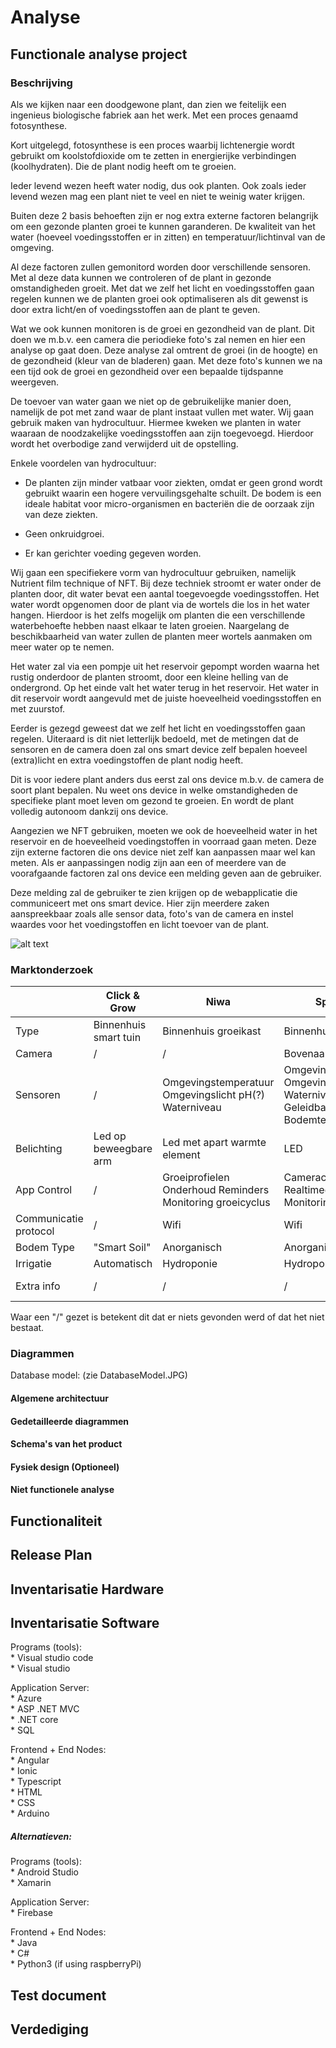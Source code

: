 # Analyse

## Functionale analyse project 

### Beschrijving

Als we kijken naar een doodgewone plant, dan zien we feitelijk een ingenieus biologische fabriek aan het werk. Met een proces genaamd fotosynthese.

Kort uitgelegd, fotosynthese is een proces waarbij lichtenergie wordt gebruikt om koolstofdioxide om te zetten in energierijke verbindingen (koolhydraten). Die de plant nodig heeft om te groeien.

Ieder levend wezen heeft water nodig, dus ook planten. Ook zoals ieder levend wezen mag een plant niet te veel en niet te weinig water krijgen.

Buiten deze 2 basis behoeften zijn er nog extra externe factoren belangrijk om een gezonde planten groei te kunnen garanderen. De kwaliteit van het water (hoeveel voedingsstoffen er in zitten) en temperatuur/lichtinval van de omgeving.

Al deze factoren zullen gemonitord worden door verschillende sensoren. Met al deze data kunnen we controleren of de plant in gezonde omstandigheden groeit. Met dat we zelf het licht en voedingsstoffen gaan regelen kunnen we de planten groei ook optimaliseren als dit gewenst is door extra licht/en of voedingsstoffen aan de plant te geven.

Wat we ook kunnen monitoren is de groei en gezondheid van de plant. Dit doen we m.b.v. een camera die periodieke foto&#39;s zal nemen en hier een analyse op gaat doen. Deze analyse zal omtrent de groei (in de hoogte) en de gezondheid (kleur van de bladeren) gaan. Met deze foto&#39;s kunnen we na een tijd ook de groei en gezondheid over een bepaalde tijdspanne weergeven.

De toevoer van water gaan we niet op de gebruikelijke manier doen, namelijk de pot met zand waar de plant instaat vullen met water. Wij gaan gebruik maken van hydrocultuur. Hiermee kweken we planten in water waaraan de noodzakelijke voedingsstoffen aan zijn toegevoegd. Hierdoor wordt het overbodige zand verwijderd uit de opstelling.

Enkele voordelen van hydrocultuur:

- De planten zijn minder vatbaar voor ziekten, omdat er geen grond wordt gebruikt waarin een hogere vervuilingsgehalte schuilt. De bodem is een ideale habitat voor micro-organismen en bacteriën die de oorzaak zijn van deze ziekten.

- Geen onkruidgroei.

- Er kan gerichter voeding gegeven worden.

Wij gaan een specifiekere vorm van hydrocultuur gebruiken, namelijk Nutrient film technique of NFT.  Bij deze techniek stroomt er water onder de planten door, dit water bevat een aantal toegevoegde voedingsstoffen. Het water wordt opgenomen door de plant via de wortels die los in het water hangen. Hierdoor is het zelfs mogelijk om planten die een verschillende waterbehoefte hebben naast elkaar te laten groeien. Naargelang de beschikbaarheid van water zullen de planten meer wortels aanmaken om meer water op te nemen.

Het water zal via een pompje uit het reservoir gepompt worden waarna het rustig onderdoor de planten stroomt, door een kleine helling van de ondergrond. Op het einde valt het water terug in het reservoir. Het water in dit reservoir wordt aangevuld met de juiste hoeveelheid voedingsstoffen en met zuurstof.

Eerder is gezegd geweest dat we zelf het licht en voedingsstoffen gaan regelen. Uiteraard is dit niet letterlijk bedoeld, met de metingen dat de sensoren en de camera doen zal ons smart device zelf bepalen hoeveel (extra)licht en extra voedingstoffen de plant nodig heeft.

Dit is voor iedere plant anders dus eerst zal ons device m.b.v. de camera de soort plant bepalen. Nu weet ons device in welke omstandigheden de specifieke plant moet leven om gezond te groeien. En wordt de plant volledig autonoom dankzij ons device.

Aangezien we NFT gebruiken, moeten we ook de hoeveelheid water in het reservoir en de hoeveelheid voedingstoffen in voorraad gaan meten. Deze zijn externe factoren die ons device niet zelf kan aanpassen maar wel kan meten. Als er aanpassingen nodig zijn aan een of meerdere van de voorafgaande factoren zal ons device een melding geven aan de gebruiker.

Deze melding zal de gebruiker te zien krijgen op de webapplicatie die communiceert met ons smart device. Hier zijn meerdere zaken aanspreekbaar zoals alle sensor data, foto&#39;s van de camera en instel waardes voor het voedingstoffen en licht toevoer van de plant.

![alt text](https://github.com/AP-Elektronica-ICT/iot1819--iot18lf1/blob/master/doc/img/NFT-System.png)

### Marktonderzoek
|               	| Click & Grow  | Niwa  		| SproutsIO  	| Windowfarms  | GROW duo  |
| ----------------------|---------------|-----------------------|---------------|--------------|-----------|
|Type           	| Binnenhuis smart tuin	| Binnenhuis groeikast| Binnenhuis smart tuin | Binnenhuis tuin | Buitenhuis
|Camera         	| /|/|Bovenaan|/|/|
|Sensoren       	|/|Omgevingstemperatuur  Omgevingslicht  pH(?)  Waterniveau|Omgevingstemperatuur  Omgevingslicht  pH(?)  Waterniveau  Geleidbaarheid  Bodemtemperatuur|/|Omgevingstemperatuur  Omgevingslicht  Waterniveau  Bodemtemperatuur|
|Belichting    		| Led op beweegbare arm | Led met apart warmte element| LED | Natuurlijk Zonlicht | Natuurlijk Zonlicht |
|App Control   	| / |Groeiprofielen  Onderhoud Reminders  Monitoring groeicyclus |Cameracontrol  Realtimedata  Monitoring Groeicyclus | /  | Info over tuinieren  Marketplace voor extra zaden|
|Communicatie protocol  |/ |Wifi |Wifi |/ |/ |
|Bodem Type             | "Smart Soil" | Anorganisch | Anorganisch | Anorganisch | Organisch |
|Irrigatie  		| Automatisch |  Hydroponie | Hydroponie | Hydroponie | Sproeiers|
|Extra info 		|/| /|/ |Verticaal geplaatst | Beschikt over "Plant-AI"|

Waar een "/" gezet is betekent dit dat er niets gevonden werd of dat het niet bestaat.

### Diagrammen
Database model: (zie DatabaseModel.JPG)

#### Algemene architectuur

#### Gedetailleerde diagrammen

#### Schema's van het product

#### Fysiek design (Optioneel)

#### Niet functionele analyse 

## Functionaliteit

## Release Plan 

## Inventarisatie Hardware

## Inventarisatie Software 

Programs (tools):  
	* Visual studio code  
	* Visual studio  
	
Application Server:    
	* Azure    
	* ASP .NET MVC  
	* .NET core  
	* SQL  
	
Frontend + End Nodes:  
	* Angular  
	* Ionic  
	* Typescript  
	* HTML  
	* CSS  
	* Arduino  

##### Alternatieven:  
Programs (tools):  
	* Android Studio  
	* Xamarin  
	
Application Server:  
	* Firebase  
	
Frontend + End Nodes:  
	* Java  
	* C#  
	* Python3 (if using raspberryPi)  

## Test document

## Verdediging
